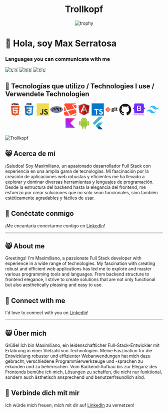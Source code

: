 
<h1 align="center"> Trollkopf </h1>

<p align="center">
  <img src="https://github-profile-trophy.vercel.app/?username=Trollkopf&column=4&row=2&margin-w=15&margin-h=15" alt="trophy">
</p>

# 👋 Hola, soy Max Serratosa
### Languages you can communicate with me

![🇪🇸](https://img.shields.io/badge/%F0%9F%87%AA%F0%9F%87%B8-Espa%C3%B1ol-red) ![🇬🇧](https://img.shields.io/badge/%F0%9F%87%AC%F0%9F%87%A7-English-blue) ![🇩🇪](https://img.shields.io/badge/%F0%9F%87%A9%F0%9F%87%AA-Deutsch-black)


## 🎯 Tecnologías que utilizo / Technologies I use / Verwendete Technologien 

<p align="center">
  <img src="https://raw.githubusercontent.com/devicons/devicon/master/icons/html5/html5-original-wordmark.svg" alt="html5" width="40" height="40"/> 
  <img src="https://raw.githubusercontent.com/devicons/devicon/master/icons/css3/css3-original-wordmark.svg" alt="css3" width="40" height="40"/> 
  <img src="https://raw.githubusercontent.com/devicons/devicon/master/icons/javascript/javascript-original.svg" alt="javascript" width="40" height="40"/> 
  <img src="https://raw.githubusercontent.com/devicons/devicon/master/icons/php/php-original.svg" alt="php" width="40" height="40"/> 
  <img src="https://raw.githubusercontent.com/devicons/devicon/master/icons/laravel/laravel-plain.svg" alt="laravel" width="40" height="40"/>
  <img src="https://raw.githubusercontent.com/devicons/devicon/master/icons/angularjs/angularjs-original.svg" alt="angular" width="40" height="40"/> 
  <img src="https://raw.githubusercontent.com/devicons/devicon/master/icons/typescript/typescript-original.svg" alt="typescript" width="40" height="40"/> 
  <img src="https://raw.githubusercontent.com/devicons/devicon/master/icons/git/git-original-wordmark.svg" alt="git" width="40" height="40"/> 
  <img src="https://raw.githubusercontent.com/devicons/devicon/master/icons/github/github-original.svg" alt="github" width="40" height="40"/>
  <img src="https://raw.githubusercontent.com/devicons/devicon/master/icons/bootstrap/bootstrap-plain-wordmark.svg" alt="bootstrap" width="40" height="40"/>
  <img src="https://raw.githubusercontent.com/devicons/devicon/master/icons/tailwindcss/tailwindcss-plain.svg" alt="tailwindcss" width="40" height="40"/>
  <img src="https://raw.githubusercontent.com/devicons/devicon/master/icons/kotlin/kotlin-original.svg" alt="kotlin" width="40" height="40"/>
  <img src="https://raw.githubusercontent.com/devicons/devicon/master/icons/android/android-original.svg" alt="android" width="40" height="40"/>
  <img src="https://raw.githubusercontent.com/devicons/devicon/master/icons/flutter/flutter-original.svg" alt="flutter" width="40" height="40"/>
</p>
<p><img align="center"
        src="https://github-readme-stats.vercel.app/api/top-langs?username=Trollkopf&show_icons=true&locale=en&layout=compact"
        alt="Trollkopf" /></p>

## 😸 Acerca de mí

¡Saludos! Soy Maximiliano, un apasionado desarrollador Full Stack con experiencia en una amplia gama de tecnologías. Mi fascinación por la creación de aplicaciones web robustas y eficientes me ha llevado a explorar y dominar diversas herramientas y lenguajes de programación. Desde la estructura del backend hasta la elegancia del frontend, me esfuerzo por crear soluciones que no solo sean funcionales, sino también estéticamente agradables y fáciles de usar.

## 🔗 Conéctate conmigo
¡Me encantaría conectarme contigo en [LinkedIn](https://www.linkedin.com/in/maximiliano-serratosa-obladen-full-stack-developer/)!

***

## 😸 About me

Greetings! I'm Maximiliano, a passionate Full Stack developer with experience in a wide range of technologies. My fascination with creating robust and efficient web applications has led me to explore and master various programming tools and languages. From backend structure to frontend elegance, I strive to create solutions that are not only functional but also aesthetically pleasing and easy to use.

## 🔗 Connect with me
I'd love to connect with you on [LinkedIn](https://www.linkedin.com/in/maximiliano-serratosa-obladen-full-stack-developer/)!

***
## 😸 Über mich

Grüße! Ich bin Maximiliano, ein leidenschaftlicher Full-Stack-Entwickler mit Erfahrung in einer Vielzahl von Technologien. Meine Faszination für die Entwicklung robuster und effizienter Webanwendungen hat mich dazu gebracht, verschiedene Programmierwerkzeuge und -sprachen zu erkunden und zu beherrschen. Vom Backend-Aufbau bis zur Eleganz des Frontends bemühe ich mich, Lösungen zu schaffen, die nicht nur funktional, sondern auch ästhetisch ansprechend und benutzerfreundlich sind.

## 🔗 Verbinde dich mit mir
Ich würde mich freuen, mich mit dir auf [LinkedIn](https://www.linkedin.com/in/maximiliano-serratosa-obladen-full-stack-developer/) zu vernetzen!


